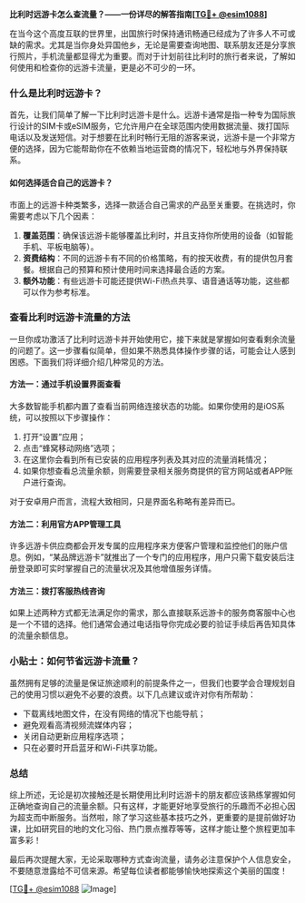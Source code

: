 **比利时远游卡怎么查流量？——一份详尽的解答指南[[TG💪+ @esim1088](https://t.me/s/esim1088)]**

在当今这个高度互联的世界里，出国旅行时保持通讯畅通已经成为了许多人不可或缺的需求。尤其是当你身处异国他乡，无论是需要查询地图、联系朋友还是分享旅行照片，手机流量都显得尤为重要。而对于计划前往比利时的旅行者来说，了解如何使用和检查你的远游卡流量，更是必不可少的一环。

### 什么是比利时远游卡？

首先，让我们简单了解一下比利时远游卡是什么。远游卡通常是指一种专为国际旅行设计的SIM卡或eSIM服务，它允许用户在全球范围内使用数据流量、拨打国际电话以及发送短信。对于想要在比利时畅行无阻的游客来说，远游卡是一个非常方便的选择，因为它能帮助你在不依赖当地运营商的情况下，轻松地与外界保持联系。

#### 如何选择适合自己的远游卡？

市面上的远游卡种类繁多，选择一款适合自己需求的产品至关重要。在挑选时，你需要考虑以下几个因素：

1. **覆盖范围**：确保该远游卡能够覆盖比利时，并且支持你所使用的设备（如智能手机、平板电脑等）。
2. **资费结构**：不同的远游卡有不同的价格策略，有的按天收费，有的提供包月套餐。根据自己的预算和预计使用时间来选择最合适的方案。
3. **额外功能**：有些远游卡可能还提供Wi-Fi热点共享、语音通话等功能，这些都可以作为参考标准。

### 查看比利时远游卡流量的方法

一旦你成功激活了比利时远游卡并开始使用它，接下来就是掌握如何查看剩余流量的问题了。这一步骤看似简单，但如果不熟悉具体操作步骤的话，可能会让人感到困惑。下面我们将详细介绍几种常见的方法。

#### 方法一：通过手机设置界面查看

大多数智能手机都内置了查看当前网络连接状态的功能。如果你使用的是iOS系统，可以按照以下步骤操作：
1. 打开“设置”应用；
2. 点击“蜂窝移动网络”选项；
3. 在这里你会看到所有已安装的应用程序列表及其对应的流量消耗情况；
4. 如果你想查看总流量余额，则需要登录相关服务商提供的官方网站或者APP账户进行查询。

对于安卓用户而言，流程大致相同，只是界面名称略有差异而已。

#### 方法二：利用官方APP管理工具

许多远游卡供应商都会开发专属的应用程序来方便客户管理和监控他们的账户信息。例如，“某品牌远游卡”就推出了一个专门的应用程序，用户只需下载安装后注册登录即可实时掌握自己的流量状况及其他增值服务详情。

#### 方法三：拨打客服热线咨询

如果上述两种方式都无法满足你的需求，那么直接联系远游卡的服务商客服中心也是一个不错的选择。他们通常会通过电话指导你完成必要的验证手续后再告知具体的流量余额信息。

### 小贴士：如何节省远游卡流量？

虽然拥有足够的流量是保证旅途顺利的前提条件之一，但我们也要学会合理规划自己的使用习惯以避免不必要的浪费。以下几点建议或许对你有所帮助：
- 下载离线地图文件，在没有网络的情况下也能导航；
- 避免观看高清视频流媒体内容；
- 关闭自动更新应用程序选项；
- 只在必要时开启蓝牙和Wi-Fi共享功能。

### 总结

综上所述，无论是初次接触还是长期使用比利时远游卡的朋友都应该熟练掌握如何正确地查询自己的流量余额。只有这样，才能更好地享受旅行的乐趣而不必担心因为超支而中断服务。当然啦，除了学习这些基本技巧之外，更重要的是提前做好功课，比如研究目的地的文化习俗、热门景点推荐等等，这样才能让整个旅程更加丰富多彩！

最后再次提醒大家，无论采取哪种方式查询流量，请务必注意保护个人信息安全，不要随意泄露给不可信来源。希望每位读者都能够愉快地探索这个美丽的国度！

[[TG💪+ @esim1088](https://t.me/s/esim1088) ![Image](https://i.postimg.cc/4NQfJmqS/Snipaste-2025-05-13-00-14-12.png)]